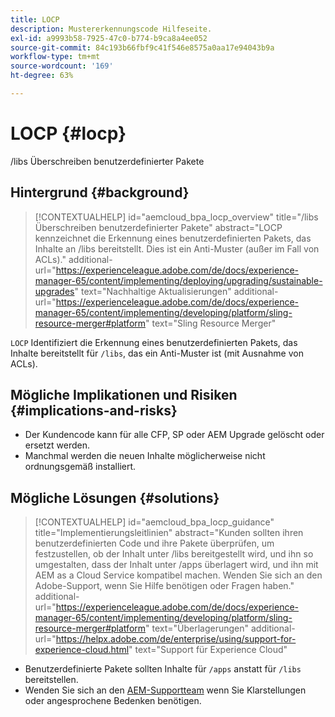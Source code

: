 ```yaml
---
title: LOCP
description: Mustererkennungscode Hilfeseite.
exl-id: a9993b58-7925-47c0-b774-b9ca8a4ee052
source-git-commit: 84c193b66fbf9c41f546e8575a0aa17e94043b9a
workflow-type: tm+mt
source-wordcount: '169'
ht-degree: 63%

---
```


# LOCP {#locp}

/libs Überschreiben benutzerdefinierter Pakete

## Hintergrund {#background}

>[!CONTEXTUALHELP]
>id="aemcloud_bpa_locp_overview"
>title="/libs Überschreiben benutzerdefinierter Pakete"
>abstract="LOCP kennzeichnet die Erkennung eines benutzerdefinierten Pakets, das Inhalte an /libs bereitstellt. Dies ist ein Anti-Muster (außer im Fall von ACLs)."
>additional-url="https://experienceleague.adobe.com/de/docs/experience-manager-65/content/implementing/deploying/upgrading/sustainable-upgrades" text="Nachhaltige Aktualisierungen"
>additional-url="https://experienceleague.adobe.com/de/docs/experience-manager-65/content/implementing/developing/platform/sling-resource-merger#platform" text="Sling Resource Merger"

`LOCP`  Identifiziert die Erkennung eines benutzerdefinierten Pakets, das Inhalte bereitstellt für `/libs`, das ein Anti-Muster ist (mit Ausnahme von ACLs).

## Mögliche Implikationen und Risiken {#implications-and-risks}

* Der Kundencode kann für alle CFP, SP oder AEM Upgrade gelöscht oder ersetzt werden.
* Manchmal werden die neuen Inhalte möglicherweise nicht ordnungsgemäß installiert.

## Mögliche Lösungen {#solutions}

>[!CONTEXTUALHELP]
>id="aemcloud_bpa_locp_guidance"
>title="Implementierungsleitlinien"
>abstract="Kunden sollten ihren benutzerdefinierten Code und ihre Pakete überprüfen, um festzustellen, ob der Inhalt unter /libs bereitgestellt wird, und ihn so umgestalten, dass der Inhalt unter /apps überlagert wird, und ihn mit AEM as a Cloud Service kompatibel machen. Wenden Sie sich an den Adobe-Support, wenn Sie Hilfe benötigen oder Fragen haben."
>additional-url="https://experienceleague.adobe.com/de/docs/experience-manager-65/content/implementing/developing/platform/sling-resource-merger#platform" text="Überlagerungen"
>additional-url="https://helpx.adobe.com/de/enterprise/using/support-for-experience-cloud.html" text="Support für Experience Cloud"

* Benutzerdefinierte Pakete sollten Inhalte für `/apps` anstatt für `/libs` bereitstellen.
* Wenden Sie sich an den [AEM-Supportteam](https://helpx.adobe.com/de/enterprise/using/support-for-experience-cloud.html) wenn Sie Klarstellungen oder angesprochene Bedenken benötigen.
